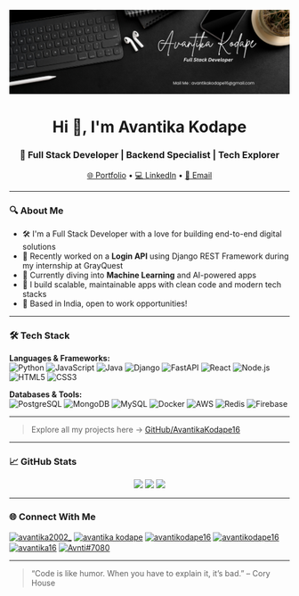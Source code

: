 ![Avantika's GitHub Banner](https://github.com/AvantikaKodape16/AvantikaKodape16/blob/main/github.png)

<h1 align="center">Hi 👋, I'm Avantika Kodape</h1>
<h3 align="center">🚀 Full Stack Developer | Backend Specialist | Tech Explorer</h3>

<p align="center">
  <a href="https://avantikakodape.netlify.app/">🌐 Portfolio</a> • 
  <a href="https://www.linkedin.com/in/avantika-kodape-b01051204/">💻 LinkedIn</a> • 
  <a href="mailto:avantikakodape16@gmail.com">📧 Email</a>
</p>

---

### 🔍 About Me

- 🛠️ I'm a Full Stack Developer with a love for building end-to-end digital solutions  
- 💼 Recently worked on a **Login API** using Django REST Framework during my internship at GrayQuest  
- 🤖 Currently diving into **Machine Learning** and AI-powered apps  
- 🚀 I build scalable, maintainable apps with clean code and modern tech stacks  
- 📍 Based in India, open to work opportunities!

---

### 🛠️ Tech Stack

**Languages & Frameworks:**  
![Python](https://img.shields.io/badge/-Python-3776AB?logo=python&logoColor=white&style=flat-square)
![JavaScript](https://img.shields.io/badge/-JavaScript-F7DF1E?logo=javascript&logoColor=black&style=flat-square)
![Java](https://img.shields.io/badge/-Java-007396?logo=java&logoColor=white&style=flat-square)
![Django](https://img.shields.io/badge/-Django-092E20?logo=django&logoColor=white&style=flat-square)
![FastAPI](https://img.shields.io/badge/-FastAPI-009688?logo=fastapi&logoColor=white&style=flat-square)
![React](https://img.shields.io/badge/-React-20232A?logo=react&logoColor=61DAFB&style=flat-square)
![Node.js](https://img.shields.io/badge/-Node.js-339933?logo=node.js&logoColor=white&style=flat-square)
![HTML5](https://img.shields.io/badge/-HTML5-E34F26?logo=html5&logoColor=white&style=flat-square)
![CSS3](https://img.shields.io/badge/-CSS3-1572B6?logo=css3&logoColor=white&style=flat-square)

**Databases & Tools:**  
![PostgreSQL](https://img.shields.io/badge/-PostgreSQL-336791?logo=postgresql&logoColor=white&style=flat-square)
![MongoDB](https://img.shields.io/badge/-MongoDB-47A248?logo=mongodb&logoColor=white&style=flat-square)
![MySQL](https://img.shields.io/badge/-MySQL-4479A1?logo=mysql&logoColor=white&style=flat-square)
![Docker](https://img.shields.io/badge/-Docker-2496ED?logo=docker&logoColor=white&style=flat-square)
![AWS](https://img.shields.io/badge/-AWS-232F3E?logo=amazon-aws&logoColor=white&style=flat-square)
![Redis](https://img.shields.io/badge/-Redis-DC382D?logo=redis&logoColor=white&style=flat-square)
![Firebase](https://img.shields.io/badge/-Firebase-FFCA28?logo=firebase&logoColor=white&style=flat-square)

---

> Explore all my projects here → [GitHub/AvantikaKodape16](https://github.com/AvantikaKodape16)

---

### 📈 GitHub Stats

<p align="center">
  <img src="https://github-readme-stats.vercel.app/api?username=AvantikaKodape16&show_icons=true&theme=react&hide_border=true" width="49%" />
  <img src="https://github-readme-streak-stats.herokuapp.com?user=AvantikaKodape16&theme=react&hide_border=true" width="49%" />
  <img src="https://github-readme-stats.vercel.app/api/top-langs/?username=AvantikaKodape16&layout=compact&theme=react&hide_border=true" width="49%" />
</p>

---

### 🌐 Connect With Me

<p align="left">
<a href="https://twitter.com/avantika2002_" target="blank"><img align="center" src="https://raw.githubusercontent.com/rahuldkjain/github-profile-readme-generator/master/src/images/icons/Social/twitter.svg" alt="avantika2002_" height="30" width="40" /></a>
<a href="https://linkedin.com/in/avantika kodape" target="blank"><img align="center" src="https://raw.githubusercontent.com/rahuldkjain/github-profile-readme-generator/master/src/images/icons/Social/linked-in-alt.svg" alt="avantika kodape" height="30" width="40" /></a>
<a href="https://instagram.com/avantikodape16" target="blank"><img align="center" src="https://raw.githubusercontent.com/rahuldkjain/github-profile-readme-generator/master/src/images/icons/Social/instagram.svg" alt="avantikodape16" height="30" width="40" /></a>
<a href="https://www.leetcode.com/avantikodape16" target="blank"><img align="center" src="https://raw.githubusercontent.com/rahuldkjain/github-profile-readme-generator/master/src/images/icons/Social/leet-code.svg" alt="avantikodape16" height="30" width="40" /></a>
<a href="https://auth.geeksforgeeks.org/user/avantika16" target="blank"><img align="center" src="https://raw.githubusercontent.com/rahuldkjain/github-profile-readme-generator/master/src/images/icons/Social/geeks-for-geeks.svg" alt="avantika16" height="30" width="40" /></a>
<a href="https://discord.gg/Avnti#7080" target="blank"><img align="center" src="https://raw.githubusercontent.com/rahuldkjain/github-profile-readme-generator/master/src/images/icons/Social/discord.svg" alt="Avnti#7080" height="30" width="40" /></a>
</p>



---

<!-- Optional Quote -->
> “Code is like humor. When you have to explain it, it’s bad.” – Cory House
